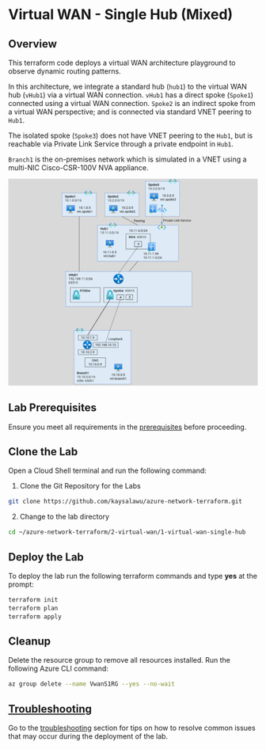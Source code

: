 
# Virtual WAN - Single Hub (Mixed)

## Overview

This terraform code deploys a virtual WAN architecture playground to observe dynamic routing patterns. 

In this architecture, we integrate a standard hub (`hub1`) to the virtual WAN hub (`vHub1`) via a virtual WAN connection. `vHub1` has a direct spoke (`Spoke1`) connected using a virtual WAN connection. `Spoke2` is an indirect spoke from a virtual WAN perspective; and is connected via standard VNET peering to `Hub1`. 

The isolated spoke (`Spoke3`) does not have VNET peering to the `Hub1`, but is reachable via Private Link Service through a private endpoint in `Hub1`.

`Branch1` is the on-premises network which is simulated in a VNET using a multi-NIC Cisco-CSR-100V NVA appliance.

![Virtual WAN (Single Hub)](../../images/vwan-single-hub.png)

## Lab Prerequisites

Ensure you meet all requirements in the [prerequisites](../../prerequisites/) before proceeding.

## Clone the Lab

Open a Cloud Shell terminal and run the following command:
1. Clone the Git Repository for the Labs
```sh
git clone https://github.com/kaysalawu/azure-network-terraform.git
```

2. Change to the lab directory
```sh
cd ~/azure-network-terraform/2-virtual-wan/1-virtual-wan-single-hub
```

## Deploy the Lab

To deploy the lab run the following terraform commands and type **yes** at the prompt:
```sh
terraform init
terraform plan
terraform apply
```

## Cleanup

Delete the resource group to remove all resources installed. Run the following Azure CLI command:

```sh
az group delete --name VwanS1RG --yes --no-wait
```

## [Troubleshooting](../../troubleshooting/)

Go to the [troubleshooting](../../troubleshooting/) section for tips on how to resolve common issues that may occur during the deployment of the lab.
